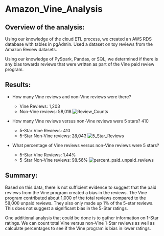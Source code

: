 # Amazon_Vine_Analysis

## Overview of the analysis:
Using our knowledge of the cloud ETL process, we created an AWS RDS database with tables in pgAdmin. Used a dataset on toy reviews from the Amazon Review datasets.

Using our knowledge of PySpark, Pandas, or SQL, we determined if there is any bias towards reviews that were written as part of the Vine paid review program.


## Results:
 
* How many Vine reviews and non-Vine reviews were there?
    * Vine Reviews: 1,203
    * Non-Vine reviews: 58,018
    ![Review_Counts](https://user-images.githubusercontent.com/107375554/193724728-ce102f0e-1a1d-4721-99dd-3ae5fc05660e.png)

* How many Vine reviews versus non-Vine reviews were 5 stars? 410
    * 5-Star Vine Reviews: 410
    * 5-Star Non-Vine reviews: 28,043
    ![5_Star_Reviews](https://user-images.githubusercontent.com/107375554/193724763-778180ef-eca1-4211-9205-67a65bbba545.png)


* What percentage of Vine reviews versus non-Vine reviews were 5 stars?
    * 5-Star Vine Reviews: 1.44%
    * 5-Star Non-Vine reviews: 98.56%
    ![percent_paid_unpaid_reviews](https://user-images.githubusercontent.com/107375554/193724806-9bfbfed4-bb1b-41f5-898d-9e9e3e81b738.png)



## Summary: 

Based on this data, there is not sufficient evidence to suggest that the paid reviews from the Vine program created a bias in the reviews. The Vine program contributed about 1,000 of the total reviews compared to the 58,000 unpaid reviews. They also only made up 1% of the 5-star reviews. This does not suggest a significant bias in the 5-Star ratings. 

One additional analysis that could be done is to gather information on 1-Star ratings. We can count total Vine versus non-Vine 1-Star reviews as well as calculate percentages to see if the Vine program is bias in lower ratings. 
